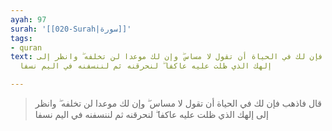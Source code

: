 ```yaml
---
ayah: 97
surah: '[[020-Surah|سورة]]'
tags:
- quran
text: قال فاذهب فإن لك في الحياة أن تقول لا مساس ۖ وإن لك موعدا لن تخلفه ۖ وانظر إلى
  إلهك الذي ظلت عليه عاكفا ۖ لنحرقنه ثم لننسفنه في اليم نسفا

---
```

> قال فاذهب فإن لك في الحياة أن تقول لا مساس ۖ وإن لك موعدا لن تخلفه ۖ وانظر إلى إلهك الذي ظلت عليه عاكفا ۖ لنحرقنه ثم لننسفنه في اليم نسفا
